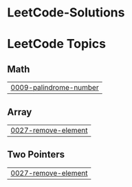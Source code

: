 # LeetCode-Solutions
<!---LeetCode Topics Start-->
# LeetCode Topics
## Math
|  |
| ------- |
| [0009-palindrome-number](https://github.com/Ranamoeen1/LeetCode-Solutions/tree/master/0009-palindrome-number) |
## Array
|  |
| ------- |
| [0027-remove-element](https://github.com/Ranamoeen1/LeetCode-Solutions/tree/master/0027-remove-element) |
## Two Pointers
|  |
| ------- |
| [0027-remove-element](https://github.com/Ranamoeen1/LeetCode-Solutions/tree/master/0027-remove-element) |
<!---LeetCode Topics End-->